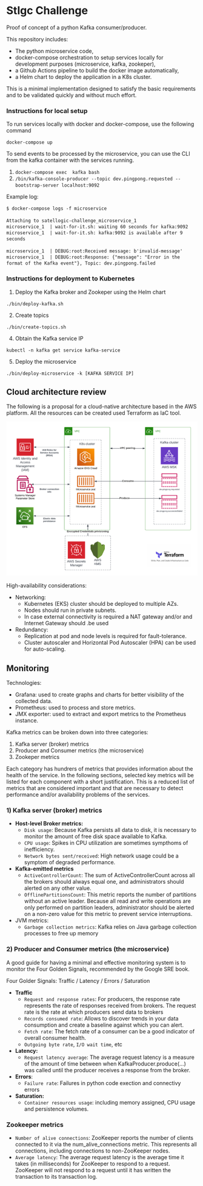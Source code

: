 # Stlgc Challenge

Proof of concept of a python Kafka consumer/producer.

This repository includes:
- The python microservice code,
- docker-compose orchestration to setup services locally for development purposes (microservice, kafka, zookeper),
- a Github Actions pipeline to build the docker image automatically,
- a Helm chart to deploy the application in a K8s cluster.

This is a minimal implementation designed to satisfy the basic requirements and to be validated quickly and without much effort.

### Instructions for local setup
To run services locally with docker and docker-compose, use the following command
```
docker-compose up
```
To send events to be processed by the microservice, you can use the CLI from the kafka container  with the services running.
1) `docker-compose exec  kafka bash`
2)  `/bin/kafka-console-producer --topic dev.pingpong.requested --bootstrap-server localhost:9092`

Example log:
```
$ docker-compose logs -f microservice

Attaching to satellogic-challenge_microservice_1
microservice_1  | wait-for-it.sh: waiting 60 seconds for kafka:9092
microservice_1  | wait-for-it.sh: kafka:9092 is available after 9 seconds

microservice_1  | DEBUG:root:Received message: b'invalid-message'
microservice_1  | DEBUG:root:Response: {"message": "Error in the format of the Kafka event"}, Topic: dev.pingpong.failed
```

### Instructions for deployment to Kubernetes

1) Deploy the Kafka broker and Zookeper using the Helm chart

```
./bin/deploy-kafka.sh
```

2) Create topics
```
./bin/create-topics.sh
```
4) Obtain the Kafka service IP
```
kubectl -n kafka get service kafka-service
```

5) Deploy the microservice
```
./bin/deploy-microservice -k [KAFKA SERVICE IP]
```

## Cloud architecture review
The following is a proposal for a cloud-native architecture based in the AWS platform. All the resources can be created used Terraform as IaC tool.

![aws diagram](https://github.com/jzeni/stlgc-challenge/blob/master/doc/images/aws-diagram.png?raw=true)

High-availability considerations:

 - Networking:
	 - Kubernetes (EKS) cluster should be deployed to multiple AZs.
	 - Nodes should run in private subnets.
	 - In case external connectivity is required a NAT gateway and/or and Internet Gateway should .be used
 - Redundancy:
	 - Replication at pod and node levels is required for fault-tolerance.
	 - Cluster autoscaler and Horizontal Pod Autoscaler (HPA) can be used for auto-scaling.

## Monitoring

Technologies:
- Grafana: used to create graphs and charts for better visibility of the collected data.
- Prometheus: used to process and store metrics.
- JMX exporter: used to extract and export metrics to the Prometheus instance.

Kafka metrics can be broken down into three categories:

 1. Kafka server (broker) metrics
 2. Producer and Consumer metrics (the microservice)
 4. Zookeper metrics

Each category has hundrers of metrics that provides information about the health of the service.
In the following sections, selected key metrics will be listed for each component with a short justification. This is a reduced list of metrics that are considered important and that are necessary to detect performance and/or availability problems of the services.

### 1) Kafka server (broker) metrics

- **Host-level Broker metrics:**
	- `Disk usage`: Because Kafka persists all data to disk, it is necessary to monitor the amount of free disk space available to Kafka.
	- `CPU usage`: Spikes in CPU utilization are sometimes sympthoms of inefficiency.
	- `Network bytes sent/received`: High network usage could be a symptom of degraded performance.
- **Kafka-emitted metrics**
	- `ActiveControllerCount`: The sum of ActiveControllerCount across all the brokers should always equal one, and administrators should alerted on any other value.
	-  `OfflinePartitionsCount`: This metric reports the number of partitions without an active leader. Because all read and write operations are only performed on partition leaders, administrator should be alerted on a non-zero value for this metric to prevent service interruptions.
- JVM metrics:
	- `Garbage collection metrics`: Kafka relies on Java garbage collection processes to free up memory

### 2) Producer and Consumer metrics (the microservice)

A good guide for having a minimal and effective monitoring system is to monitor the Four Golden Signals, recommended by the Google SRE book.

Four Golder Signals: Traffic / Latency /  Errors / Saturation

- **Traffic**
	- `Request and response rates`: For producers, the response rate represents the rate of responses received from brokers. The request rate is the rate at which producers send data to brokers
	- `Records consumed rate`: Allows to discover trends in your data consumption and create a baseline against which you can alert.
	- `Fetch rate`: The fetch rate of a consumer can be a good indicator of overall consumer health.
	- `Outgoing byte rate`, `I/O wait time`, etc
- **Latency:**
	- `Request latency average`: The average request latency is a measure of the amount of time between when KafkaProducer.produce(...) was called until the producer receives a response from the broker.
- **Errors**:
	- `Failure rate`: Failures in python code exection and connectivy errors
- **Saturation:**
	- `Container resources usage`:  including memory assigned, CPU usage and persistence volumes.

### Zookeeper metrics
- `Number of alive connections`: ZooKeeper reports the number of clients connected to it via the num_alive_connections metric. This represents all connections, including connections to non-ZooKeeper nodes.
- `Average latency`: The average request latency is the average time it takes (in milliseconds) for ZooKeeper to respond to a request. ZooKeeper will not respond to a request until it has written the transaction to its transaction log.
